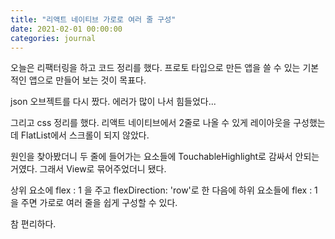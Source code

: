 ```yaml
---
title: "리액트 네이티브 가로로 여러 줄 구성"
date: 2021-02-01 00:00:00
categories: journal
---
```


오늘은 리팩터링을 하고 코드 정리를 했다. 프로토 타입으로 만든 앱을 쓸 수 있는 기본 적인 앱으로 만들어 보는 것이 목표다.

json 오브젝트를 다시 짰다. 에러가 많이 나서 힘들었다...

그리고 css 정리를 했다. 리액트 네이티브에서 2줄로 나올 수 있게 레이아웃을 구성했는데 FlatList에서 스크롤이 되지 않았다.

원인을 찾아봤더니 두 줄에 들어가는 요소들에 TouchableHighlight로 감싸서 안되는 거였다. 그래서 View로 묶어주었더니 됐다.

상위 요소에 flex : 1 을 주고 flexDirection: 'row'로 한 다음에 하위 요소들에 flex : 1을 주면 가로로 여러 줄을 쉽게 구성할 수 있다.

참 편리하다.
